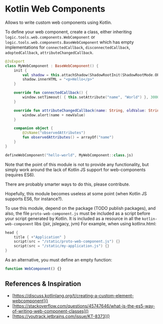 
# Kotlin Web Components

Allows to write custom web components using Kotlin.


To define your web component, create a class, either inheriting `logic.tools.web.components.WebComponent` or `logic.tools.web.components.BaseWebComponent` 
which has empty implementations for `connectedCallback`, `disconnectedCallback`, `adoptedCallback`, `attributeChangedCallback`.


```kotlin
@JsExport
class MyWebComponent : BaseWebComponent() {
    init {
        val shadow = this.attachShadow(ShadowRootInit(ShadowRootMode.OPEN)).unsafeCast<HTMLElement>()
        shadow.innerHTML = "<p>Hello</p>"
    }

    override fun connectedCallback() {
        window.setTimeout( { this.setAttribute("name", "World") }, 3000)
    }

    override fun attributeChangedCallback(name: String, oldValue: String, newValue: String) {
        window.alert(name + newValue)
    }

    companion object {
        @JsName("observedAttributes")
        fun observedAttributes() = arrayOf("name")
    }
}
```

```kotlin
defineWebComponent("hello-world", MyWebComponent::class.js)
```


Note that the point of this module is not to provide any functionality, but simply work around the lack of Kotlin JS support for web-components (requires ES6).

There are probably smarter ways to do this, please contribute.

Hopefully, this module becomes useless at some point (when Kotlin JS supports ES6, for instance?).

To use this module, depend on the package (TODO publish packages), and also, the file `proto-web-component.js` must be included as a script before
your script generated by Kotlin. It is included as a resource in all the `kotlin-web-component` libs (jsir, jslegacy, jvm)
For example, when using kotlinx.html:
```kotlin
head {
    title { +"Application" }
    script(src = "/static/proto-web-component.js") {}
    script(src = "/static/my-application.js") {}
}
```
As an alternative, you must define an empty function:
```js
function WebComponent() {} 
```

## References & Inspiration

- [https://discuss.kotlinlang.org/t/creating-a-custom-element-webcomponent]()
- [https://stackoverflow.com/questions/45747646/what-is-the-es5-way-of-writing-web-component-classes]()
- [https://youtrack.jetbrains.com/issue/KT-8373]()
